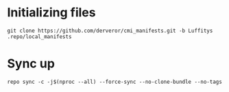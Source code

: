 # Initializing files
```
git clone https://github.com/derveror/cmi_manifests.git -b Luffitys .repo/local_manifests
```
# Sync up
```
repo sync -c -j$(nproc --all) --force-sync --no-clone-bundle --no-tags
```
